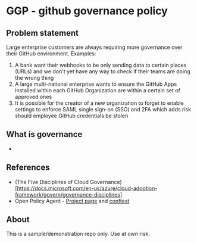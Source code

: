 # GGP - github governance policy

## Problem statement 
Large enterprise customers are always requiring more governance over their GitHub environment. Examples:
1. A bank want their webhooks to be only sending data to certain places (URLs) and we don't yet have any way to check if their teams are doing the wrong thing
1. A large multi-national enterprise wants to ensure the GitHub Apps installed within each GitHub Organization are within a certain set of approved ones
1. It is possible for the creator of a new organization to forget to enable settings to enforce SAML single sign-on (SSO) and 2FA which adds risk should employee GitHub credentials be stolen

## What is governance
-

## References
- (The Five Disciplines of Cloud Governance)[https://docs.microsoft.com/en-us/azure/cloud-adoption-framework/govern/governance-disciplines]
- Open Policy Agent - [Project page](https://www.openpolicyagent.org/) and [conftest](https://github.com/open-policy-agent/conftest)

## About
This is a sample/demonstration repo only. Use at own risk.
